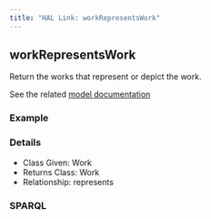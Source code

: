```yaml
---
title: "HAL Link: workRepresentsWork"
---
```


## workRepresentsWork

Return the works that represent or depict the work.

See the related [model documentation](/model/object/aboutness/#depiction)

### Example




### Details

* Class Given: Work
* Returns Class: Work
* Relationship: represents


### SPARQL
```

```


